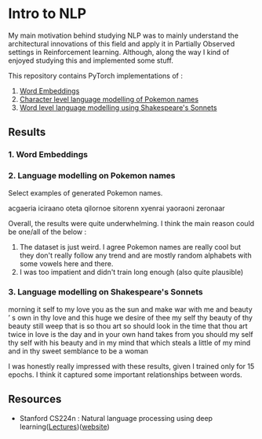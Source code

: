 # Intro to NLP
 
My main motivation behind studying NLP was to mainly understand the architectural innovations of this field and apply it in Partially Observed settings in Reinforcement learning.
Although, along the way I kind of enjoyed studying this and implemented some stuff.

This repository contains PyTorch implementations of :
1. [Word Embeddings](https://github.com/jayeshk7/Intro-to-NLP/tree/master/Word%20embeddings)
2. [Character level language modelling of Pokemon names](https://github.com/jayeshk7/Intro-to-NLP/tree/master/Language%20Models/Character%20level)
3. [Word level language modelling using Shakespeare's Sonnets](https://github.com/jayeshk7/Intro-to-NLP/tree/master/Language%20Models/Word%20LM)


## Results

### 1. Word Embeddings



### 2. Language modelling on Pokemon names

Select examples of generated Pokemon names. 

acgaeria 
iciraano
oteta 
qilornoe
sitorenn
xyenrai
yaoraoni
zeronaar

Overall, the results were quite underwhelming. I think the main reason could be one/all of the below :
1. The dataset is just weird. I agree Pokemon names are really cool but they don't really follow any trend and are mostly random alphabets with some vowels here and there.
2. I was too impatient and didn't train long enough (also quite plausible)

### 3. Language modelling on Shakespeare's Sonnets

 morning it self to my love 
 you as the sun and make war 
 with me and beauty ’ s own 
 in thy love and this huge we 
 desire of thee my self thy beauty 
 of thy beauty still weep that is 
 so thou art so should look in 
 the time that thou art twice in 
 love is the day and in your 
 own hand takes from you should my 
 self thy self with his beauty and 
 in my mind that which steals a 
 little of my mind and in thy 
 sweet semblance to be a woman

 I was honestly really impressed with these results, given I trained only for 15 epochs. I think it captured some important relationships between words. 

## Resources
- Stanford CS224n : Natural language processing using deep learning([Lectures](https://www.youtube.com/playlist?list=PLoROMvodv4rOhcuXMZkNm7j3fVwBBY42z))([website](http://web.stanford.edu/class/cs224n/))